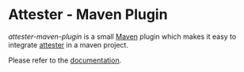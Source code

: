 Attester - Maven Plugin
=======================

*attester-maven-plugin* is a small [Maven](http://maven.apache.org/) plugin which makes it easy to integrate
[attester](https://github.com/ariatemplates/attester) in a maven project.

Please refer to the [documentation](http://attester.github.io/attester-maven-plugin).
